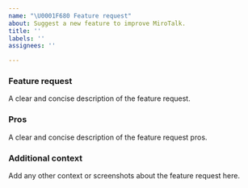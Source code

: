 ```yaml
---
name: "\U0001F680 Feature request"
about: Suggest a new feature to improve MiroTalk.
title: ''
labels: ''
assignees: ''

---
```


### Feature request

A clear and concise description of the feature request.

### Pros

A clear and concise description of the feature request pros.

### Additional context

Add any other context or screenshots about the feature request here.
